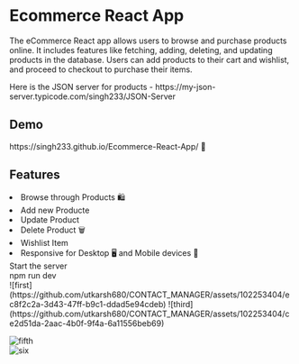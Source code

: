 <h1>Ecommerce React App</h1>

The eCommerce React app allows users to browse and purchase products online. It includes features like fetching, adding, deleting, and updating products in the database. Users can add products to their cart and wishlist, and proceed to checkout to purchase their items.

<p>Here is the JSON server for products - https://my-json-server.typicode.com/singh233/JSON-Server</p>
<h2>Demo</h2>
https://singh233.github.io/Ecommerce-React-App/ 🚀

<h2>Features</h2>

<li>Browse through Products 🛍️</li> 
<li>Add new Producte</li>
<li>Update Product</li>
<li>Delete Product 🗑️</li>
<li>Wishlist Item</li>
<li>Responsive for Desktop 🖥️ and Mobile devices 📱</li>
Start the server
<div style ={height: auto, width: auto, padding: 10px, background-color:grey}>npm run dev</div>
![first](https://github.com/utkarsh680/CONTACT_MANAGER/assets/102253404/ec8f2c2a-3d43-47ff-b9c1-ddad5e94cdeb)
![third](https://github.com/utkarsh680/CONTACT_MANAGER/assets/102253404/ce2d51da-2aac-4b0f-9f4a-6a11556beb69)

![fifth](https://github.com/utkarsh680/CONTACT_MANAGER/assets/102253404/96cff9ad-67cd-430b-aab2-ec542630aad8)<br>
![six](https://github.com/utkarsh680/CONTACT_MANAGER/assets/102253404/d85f1a91-9464-4b32-8eab-3801ec354232)



